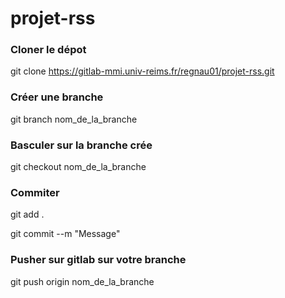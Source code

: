 # projet-rss

### Cloner le dépot
git clone https://gitlab-mmi.univ-reims.fr/regnau01/projet-rss.git

### Créer une branche
git branch nom_de_la_branche

### Basculer sur la branche crée
git checkout nom_de_la_branche

### Commiter
git add .

git commit --m "Message"

### Pusher sur gitlab sur votre branche
git push origin nom_de_la_branche